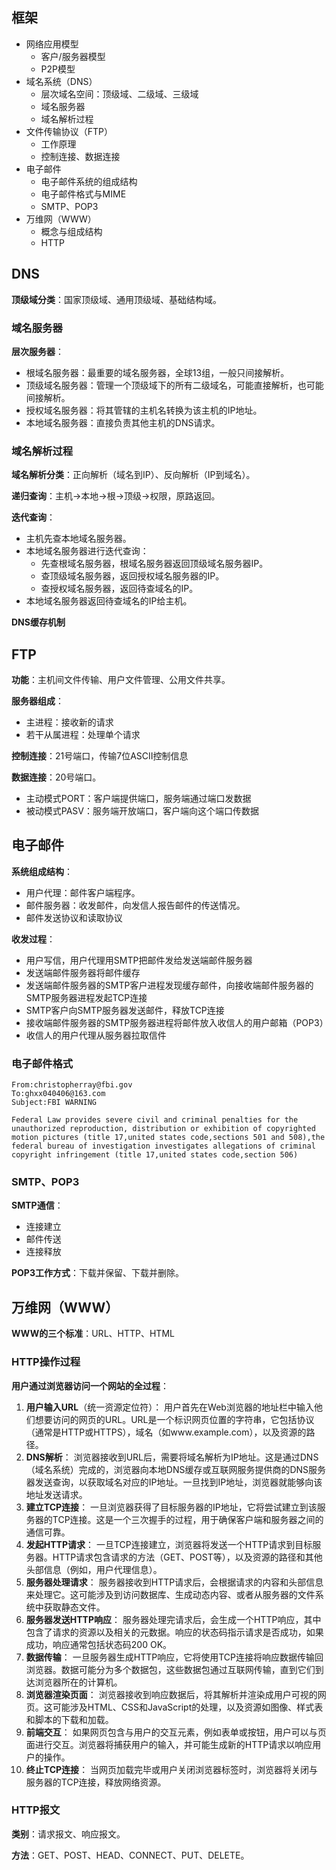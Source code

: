 
## 框架

- 网络应用模型
	- 客户/服务器模型
	- P2P模型
- 域名系统（DNS）
	- 层次域名空间：顶级域、二级域、三级域
	- 域名服务器
	- 域名解析过程
- 文件传输协议（FTP）
	- 工作原理
	- 控制连接、数据连接
- 电子邮件
	- 电子邮件系统的组成结构
	- 电子邮件格式与MIME
	- SMTP、POP3
- 万维网（WWW）
	- 概念与组成结构
	- HTTP

## DNS

**顶级域分类**：国家顶级域、通用顶级域、基础结构域。

### 域名服务器

**层次服务器**：
- 根域名服务器：最重要的域名服务器，全球13组，一般只间接解析。
- 顶级域名服务器：管理一个顶级域下的所有二级域名，可能直接解析，也可能间接解析。
- 授权域名服务器：将其管辖的主机名转换为该主机的IP地址。
- 本地域名服务器：直接负责其他主机的DNS请求。

### 域名解析过程

**域名解析分类**：正向解析（域名到IP）、反向解析（IP到域名）。

**递归查询**：主机->本地->根->顶级->权限，原路返回。

**迭代查询**：
- 主机先查本地域名服务器。
- 本地域名服务器进行迭代查询：
	- 先查根域名服务器，根域名服务器返回顶级域名服务器IP。
	- 查顶级域名服务器，返回授权域名服务器的IP。
	- 查授权域名服务器，返回待查域名的IP。
- 本地域名服务器返回待查域名的IP给主机。

**DNS缓存机制**

## FTP

**功能**：主机间文件传输、用户文件管理、公用文件共享。

**服务器组成**：
- 主进程：接收新的请求
- 若干从属进程：处理单个请求

**控制连接**：21号端口，传输7位ASCII控制信息

**数据连接**：20号端口。
- 主动模式PORT：客户端提供端口，服务端通过端口发数据
- 被动模式PASV：服务端开放端口，客户端向这个端口传数据

## 电子邮件

**系统组成结构**：
- 用户代理：邮件客户端程序。
- 邮件服务器：收发邮件，向发信人报告邮件的传送情况。
- 邮件发送协议和读取协议

**收发过程**：
- 用户写信，用户代理用SMTP把邮件发给发送端邮件服务器
- 发送端邮件服务器将邮件缓存
- 发送端邮件服务器的SMTP客户进程发现缓存邮件，向接收端邮件服务器的SMTP服务器进程发起TCP连接
- SMTP客户向SMTP服务器发送邮件，释放TCP连接
- 接收端邮件服务器的SMTP服务器进程将邮件放入收信人的用户邮箱（POP3）
- 收信人的用户代理从服务器拉取信件

### 电子邮件格式

```
From:christopherray@fbi.gov
To:ghxx040406@163.com
Subject:FBI WARNING

Federal Law provides severe civil and criminal penalties for the unauthorized reproduction, distribution or exhibition of copyrighted motion pictures (title 17,united states code,sections 501 and 508),the federal bureau of investigation investigates allegations of criminal copyright infringement (title 17,united states code,section 506)
```

### SMTP、POP3

**SMTP通信**：
- 连接建立
- 邮件传送
- 连接释放

**POP3工作方式**：下载并保留、下载并删除。

## 万维网（WWW）

**WWW的三个标准**：URL、HTTP、HTML

### HTTP操作过程

**用户通过浏览器访问一个网站的全过程**：
1. **用户输入URL**（统一资源定位符）： 用户首先在Web浏览器的地址栏中输入他们想要访问的网页的URL。URL是一个标识网页位置的字符串，它包括协议（通常是HTTP或HTTPS），域名（如www.example.com），以及资源的路径。
2. **DNS解析**： 浏览器接收到URL后，需要将域名解析为IP地址。这是通过DNS（域名系统）完成的，浏览器向本地DNS缓存或互联网服务提供商的DNS服务器发送查询，以获取域名对应的IP地址。一旦找到IP地址，浏览器就能够向该地址发送请求。
3. **建立TCP连接**： 一旦浏览器获得了目标服务器的IP地址，它将尝试建立到该服务器的TCP连接。这是一个三次握手的过程，用于确保客户端和服务器之间的通信可靠。
4. **发起HTTP请求**： 一旦TCP连接建立，浏览器将发送一个HTTP请求到目标服务器。HTTP请求包含请求的方法（GET、POST等），以及资源的路径和其他头部信息（例如，用户代理信息）。
5. **服务器处理请求**： 服务器接收到HTTP请求后，会根据请求的内容和头部信息来处理它。这可能涉及到访问数据库、生成动态内容、或者从服务器的文件系统中获取静态文件。
6. **服务器发送HTTP响应**： 服务器处理完请求后，会生成一个HTTP响应，其中包含了请求的资源以及相关的元数据。响应的状态码指示请求是否成功，如果成功，响应通常包括状态码200 OK。
7. **数据传输**： 一旦服务器生成HTTP响应，它将使用TCP连接将响应数据传输回浏览器。数据可能分为多个数据包，这些数据包通过互联网传输，直到它们到达浏览器所在的计算机。
8. **浏览器渲染页面**： 浏览器接收到响应数据后，将其解析并渲染成用户可视的网页。这可能涉及HTML、CSS和JavaScript的处理，以及资源如图像、样式表和脚本的下载和加载。
9. **前端交互**： 如果网页包含与用户的交互元素，例如表单或按钮，用户可以与页面进行交互。浏览器将捕获用户的输入，并可能生成新的HTTP请求以响应用户的操作。
10. **终止TCP连接**： 当网页加载完毕或用户关闭浏览器标签时，浏览器将关闭与服务器的TCP连接，释放网络资源。

### HTTP报文

**类别**：请求报文、响应报文。

**方法**：GET、POST、HEAD、CONNECT、PUT、DELETE。

